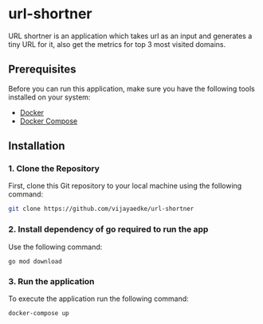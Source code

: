 # url-shortner
URL shortner is an application which takes url as an input and generates a tiny URL for it, also get the metrics for top 3 most visited domains.

## Prerequisites

Before you can run this application, make sure you have the following tools installed on your system:

- [Docker](https://docs.docker.com/get-docker/)
- [Docker Compose](https://docs.docker.com/compose/install/)

## Installation

### 1. Clone the Repository

First, clone this Git repository to your local machine using the following command:

```sh
git clone https://github.com/vijayaedke/url-shortner
```

### 2. Install dependency of go required to run the app

Use the following command:

```
go mod download
```

### 3. Run the application

To execute the application run the following command:

```sh
docker-compose up
```
